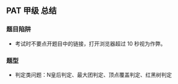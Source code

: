 ## PAT 甲级 总结

### 题目陷阱

- 考试时不要点开题目中的链接，打开浏览器超过 10 秒视为作弊。

### 题型

- 判定类问题：N皇后判定、最大团判定、顶点覆盖判定、红黑树判定
